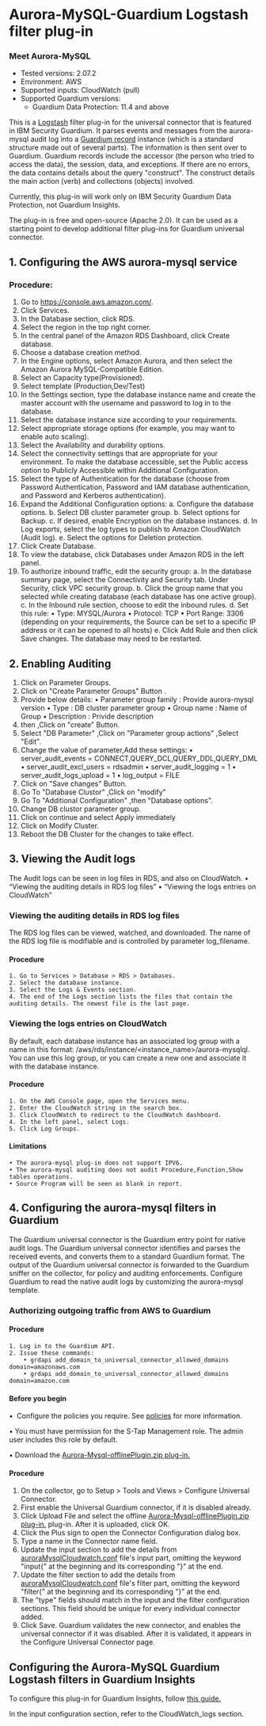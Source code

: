 # Aurora-MySQL-Guardium Logstash filter plug-in
### Meet Aurora-MySQL
* Tested versions: 2.07.2
* Environment: AWS
* Supported inputs: CloudWatch (pull)
* Supported Guardium versions:
	* Guardium Data Protection: 11.4 and above

This is a [Logstash](https://github.com/elastic/logstash) filter plug-in for the universal connector that is featured in IBM Security Guardium. It parses events and messages from the aurora-mysql audit log into a [Guardium record](https://github.com/IBM/universal-connectors/blob/main/common/src/main/java/com/ibm/guardium/universalconnector/commons/structures/Record.java) instance (which is a standard structure made out of several parts). The information is then sent over to Guardium. Guardium records include the accessor (the person who tried to access the data), the session, data, and exceptions. If there are no errors, the data contains details about the query "construct". The construct details the main action (verb) and collections (objects) involved.

Currently, this plug-in will work only on IBM Security Guardium Data Protection, not Guardium Insights.

The plug-in is free and open-source (Apache 2.0). It can be used as a starting point to develop additional filter plug-ins for Guardium universal connector.


## 1. Configuring the AWS aurora-mysql service

### Procedure:
1. Go to https://console.aws.amazon.com/.
2. Click Services.
3. In the Database section, click RDS.
4. Select the region in the top right corner.
5. In the central panel of the Amazon RDS Dashboard, click Create database.
6. Choose a database creation method.
7. In the Engine options, select Amazon Aurora, and then select the Amazon Aurora MySQL-Compatible Edition.
8. Select an Capacity type(Provisioned).
9. Select template (Production,Dev/Test)
10. In the Settings section, type the database instance name and create the master account with the username and password to log in to the database.
11. Select the database instance size according to your requirements.
12. Select appropriate storage options (for example, you may want to enable auto scaling).
13. Select the Availability and durability options.
14. Select the connectivity settings that are appropriate for your environment. To make the database accessible, set the Public access option to Publicly Accessible within Additional Configuration.
15. Select the type of Authentication for the database (choose from Password Authentication, Password and IAM database authentication, and Password and Kerberos authentication).
16. Expand the Additional Configuration options:
		a. Configure the database options.
		b. Select DB cluster parameter group.
		b. Select options for Backup.
		c. If desired, enable Encryption on the database instances.
		d. In Log exports, select the log types to publish to Amazon CloudWatch (Audit log).
		e. Select the options for Deletion protection.
17. Click Create Database.
18. To view the database, click Databases under Amazon RDS in the left panel.
19. To authorize inbound traffic, edit the security group:
		a. In the database summary page, select the Connectivity and Security tab. Under Security, click VPC security group.
		b. Click the group name that you selected while creating database (each database has one active group).
		c. In the Inbound rule section, choose to edit the inbound rules.
		d. Set this rule:
			• Type: MYSQL/Aurora
			• Protocol: TCP
			• Port Range: 3306
			(depending on your requirements, the Source can be set to a specific IP address or it can be opened to all hosts)
		e. Click Add Rule and then click Save changes.
		The database may need to be restarted.

## 2. Enabling Auditing

1. Click on Parameter Groups.
2. Click on "Create Parameter Groups" Button .
3. Provide below details:
		• Parameter group family : Provide aurora-mysql version
		• Type : DB cluster parameter group
		• Group name : Name of Group
		• Description : Privide description
4. then ,Click on "create" Button.
5. Select "DB Parameter" ,Click on "Parameter group actions" ,Select "Edit".
6. Change the value of parameter,Add these settings:
		• server_audit_events = CONNECT,QUERY_DCL,QUERY_DDL,QUERY_DML	
		• server_audit_excl_users =	rdsadmin
		• server_audit_logging	= 1
		• server_audit_logs_upload	= 1
		• log_output = FILE
7. Click on "Save changes" Button.
8. Go To "Database Clustor" ,Click on "modify"
9. Go To "Additional Configuration" ,then "Database options".
10. Change DB clustor parameter group.
11. Click on continue and select Apply immediately
12. Click on Modify Cluster.
13. Reboot the DB Cluster for the changes to take effect.
		
## 3. Viewing the Audit logs

The Audit logs can be seen in log files in RDS, and also on CloudWatch.
	• “Viewing the auditing details in RDS log files”
	• “Viewing the logs entries on CloudWatch”

### Viewing the auditing details in RDS log files

The RDS log files can be viewed, watched, and downloaded. The name of the RDS log file is modifiable and is controlled by parameter log_filename.

#### Procedure
	1. Go to Services > Database > RDS > Databases.
	2. Select the database instance.
	3. Select the Logs & Events section.
	4. The end of the Logs section lists the files that contain the auditing details. The newest file is the last page.

### Viewing the logs entries on CloudWatch

By default, each database instance has an associated log group with a name in this format: /aws/rds/instance/<instance_name>/aurora-mysqlql. You can use this log group, or you can create a new one and associate it with the database instance.

#### Procedure
	1. On the AWS Console page, open the Services menu.
	2. Enter the CloudWatch string in the search box.
	3. Click CloudWatch to redirect to the CloudWatch dashboard.
	4. In the left panel, select Logs.
	5. Click Log Groups.
	

#### Limitations
	• The aurora-mysql plug-in does not support IPV6.
	• The aurora-mysql auditing does not audit Procedure,Function,Show tables operations.
	• Source Program will be seen as blank in report.

## 4. Configuring the aurora-mysql filters in Guardium

The Guardium universal connector is the Guardium entry point for native audit logs. The Guardium universal connector identifies and parses the received events, and converts them to a standard Guardium format. The output of the Guardium universal connector is forwarded to the Guardium sniffer on the collector, for policy and auditing enforcements. Configure Guardium to read the native audit logs by customizing the aurora-mysql template.

### Authorizing outgoing traffic from AWS to Guardium

#### Procedure
	1. Log in to the Guardium API.
	2. Issue these commands:
		• grdapi add_domain_to_universal_connector_allowed_domains domain=amazonaws.com
		• grdapi add_domain_to_universal_connector_allowed_domains domain=amazon.com

#### Before you begin
•  Configure the policies you require. See [policies](/../../#policies) for more information.

• You must have permission for the S-Tap Management role. The admin user includes this role by default.
	
• Download the [Aurora-Mysql-offlinePlugin.zip plug-in.](https://github.com/IBM/universal-connectors/blob/main/filter-plugin/logstash-filter-aurora-mysql-guardium/AuroraMysqlOverCloudwatchPackage/AuroraMysql/Aurora-Mysql-offlinePlugin.zip)

#### Procedure
1. On the collector, go to Setup > Tools and Views > Configure Universal Connector.
2. First enable the Universal Guardium connector, if it is disabled already.
3. Click Upload File and select the offline [Aurora-Mysql-offlinePlugin.zip plug-in.](https://github.com/IBM/universal-connectors/blob/main/filter-plugin/logstash-filter-aurora-mysql-guardium/AuroraMysqlOverCloudwatchPackage/AuroraMysql/Aurora-Mysql-offlinePlugin.zip) plug-in. After it is uploaded, click OK.						 
4. Click the Plus sign to open the Connector Configuration dialog box.
5. Type a name in the Connector name field.
6. Update the input section to add the details from [auroraMysqlCloudwatch.conf](https://github.com/IBM/universal-connectors/blob/main/filter-plugin/logstash-filter-aurora-mysql-guardium/auroraMysqlCloudwatch.conf) file's input part, omitting the keyword "input{" at the beginning and its corresponding "}" at the end.
7. Update the filter section to add the details from [auroraMysqlCloudwatch.conf](https://github.com/IBM/universal-connectors/blob/main/filter-plugin/logstash-filter-aurora-mysql-guardium/auroraMysqlCloudwatch.conf)  file's filter part, omitting the keyword "filter{" at the beginning and its corresponding "}" at the end.
8. The "type" fields should match in the input and the filter configuration sections. This field should be unique for every individual connector added.
9. Click Save. Guardium validates the new connector, and enables the universal connector if it was
	disabled. After it is validated, it appears in the Configure Universal Connector page.

## Configuring the Aurora-MySQL Guardium Logstash filters in Guardium Insights

To configure this plug-in for Guardium Insights, follow [this guide.](/docs/Guardium%20Insights/3.2.x/UC_Configuration_GI.md#configuring-a-cloudwatch-input-plug-in)

In the input configuration section, refer to the CloudWatch_logs section.